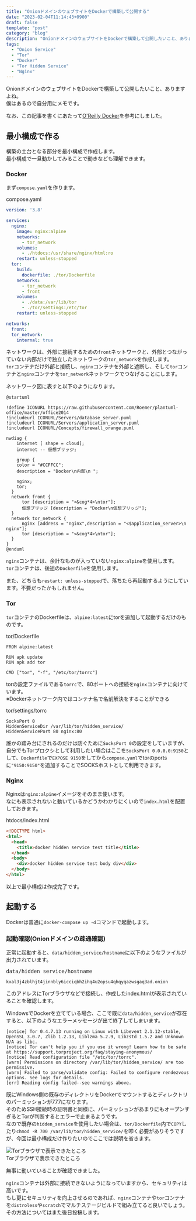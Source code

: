 ```yaml
---
title: "OnionドメインのウェブサイトをDockerで構築して公開する"
date: "2023-02-04T11:14:43+0900"
draft: false
template: "post"
category: "blog"
description: "OnionドメインのウェブサイトをDockerで構築して公開したいこと、ありますよね。僕はあるので自分用にメモです。"
tags:
  - "Onion Service"
  - "Tor"
  - "Docker"
  - "Tor Hidden Service"
  - "Nginx"
---
```


OnionドメインのウェブサイトをDockerで構築して公開したいこと、ありますよね。  
僕はあるので自分用にメモです。

なお、この記事を書くにあたって<a target="_blank" href="https://www.amazon.co.jp/dp/4873117763?&linkCode=ll1&tag=nishidemasami-22&linkId=7b0a0e16eab9786a7b21bcf0d7c4e768&language=ja_JP&ref_=as_li_ss_tl" rel="noreferrer" >O'Reilly Docker</a>を参考にしました。

## 最小構成で作る

構築の土台となる部分を最小構成で作成します。  
最小構成で一旦動かしてみることで動きなども理解できます。

### Docker

まず`compose.yaml`を作ります。

<div class="preshiki">compose.yaml</div>

```yaml
version: '3.8'

services:
  nginx:
    image: nginx:alpine
    networks:
      - tor_network
    volumes:
      - ./htdocs:/usr/share/nginx/html:ro
    restart: unless-stopped
  tor:
    build:
      dockerfile: ./tor/Dockerfile
    networks:
      - tor_network
      - front
    volumes:
      - ./data:/var/lib/tor
      - ./tor/settings:/etc/tor
    restart: unless-stopped

networks:
  front:
  tor_network:
    internal: true
```

ネットワークは、外部に接続するための`front`ネットワークと、外部とつながっていない内部だけで独立したネットワークの`tor_network`を作成します。  
`tor`コンテナだけ外部と接続し、`nginx`コンテナを外部と遮断し、そして`tor`コンテナと`nginx`コンテナを`tor_network`ネットワークでつなげることにします。  

ネットワーク図に表すと以下のようになります。

```plantuml
@startuml

!define ICONURL https://raw.githubusercontent.com/Roemer/plantuml-office/master/office2014
!includeurl ICONURL/Servers/database_server.puml
!includeurl ICONURL/Servers/application_server.puml
!includeurl ICONURL/Concepts/firewall_orange.puml

nwdiag {
	internet [ shape = cloud];
	internet -- 仮想ブリッジ;

	group {
    color = "#CCFFCC";
    description = "Docker\n内部\n ";

    nginx;
    tor;
  }
  network front {
      tor [description = "<&cog*4>\ntor"];
      仮想ブリッジ [description = "Docker\n仮想ブリッジ"];
  }
  network tor_network {
      nginx [address = "nginx",description = "<$application_server>\n nginx"];
      tor [description = "<&cog*4>\ntor"];
  }
}
@enduml
```

`nginx`コンテナは、余計なものが入っていない`nginx:alpine`を使用します。  
`tor`コンテナは、後述の`Dockerfile`を使用します。  

また、どちらも`restart: unless-stopped`で、落ちたら再起動するようにしています。不要だったかもしれません。

### Tor

`tor`コンテナのDockerfileは、`alpine:latest`にtorを追加して起動するだけのものです。

<div class="preshiki">tor/Dockerfile</div>

```text
FROM alpine:latest

RUN apk update
RUN apk add tor

CMD ["tor", "-f", "/etc/tor/torrc"]
```

torの設定ファイルである`torrc`で、80ポートへの接続を`nginx`コンテナに向けています。  
※Dockerネットワーク内ではコンテナ名で名前解決をすることができる

<div class="preshiki">tor/settings/torrc</div>

```text
SocksPort 0
HiddenServiceDir /var/lib/tor/hidden_service/
HiddenServicePort 80 nginx:80
```

誰かの踏み台にされるのだけは防ぐために`SocksPort 0`の設定をしていますが、自分でもTorプロクシとして利用したい場合はここを`SocksPort 0.0.0.0:9150`として、`Dockerfile`で`EXPOSE 9150`をしてから`compose.yaml`でtorのportsに`"9150:9150"`を追加することでSOCKSホストとして利用できます。

### Nginx

Nginxは`nginx:alpine`イメージをそのまま使います。  
なにも表示されないと動いているかどうかわかりにくいので`index.html`を配置しておきます。

<div class="preshiki">htdocs/index.html</div>

```html
<!DOCTYPE html>
<html>
  <head>
    <title>docker hidden service test title</title>
  </head>
  <body>
    <div>docker hidden service test body div</div>
  </body>
</html>
```

以上で最小構成は作成完了です。

## 起動する

Dockerは普通に`docker-compose up -d`コマンドで起動します。

### 起動確認(Onionドメインの疎通確認)

正常に起動すると、`data/hidden_service/hostname`に以下のようなファイルが出力されています。

<pre class="preshiki">data/hidden_service/hostname</pre>

```text
kxal3j4zblhjt4jinnbly6icciqbh2ihq4u2opsu4qhqyqazwsgaq3ad.onion
```

このアドレスにTorブラウザなどで接続し、作成したindex.htmlが表示されていることを確認します。

<div class="note alert">

<i class="fontawesome fa fa-times-circle" style="color:#d60a34;font-size:20px;" aria-hidden="true"></i> WindowsでDockerを立てている場合、ここで既に`data/hidden_service`が存在すると、以下のようなエラーメッセージが出て終了してしまいます。

```text example-bad
[notice] Tor 0.4.7.13 running on Linux with Libevent 2.1.12-stable, OpenSSL 3.0.7, Zlib 1.2.13, Liblzma 5.2.9, Libzstd 1.5.2 and Unknown N/A as libc.
[notice] Tor can't help you if you use it wrong! Learn how to be safe at https://support.torproject.org/faq/staying-anonymous/
[notice] Read configuration file "/etc/tor/torrc".
[warn] Permissions on directory /var/lib/tor/hidden_service/ are too permissive.
[warn] Failed to parse/validate config: Failed to configure rendezvous options. See logs for details.
[err] Reading config failed--see warnings above.
```

既にWindows側の既存のディレクトリをDockerでマウントするとディレクトリのパーミッションが777になります。  
そのためSSH接続時の証明書と同様に、パーミッションがあまりにもオープンすぎるとTorが判断するとエラーで止まるようです。  
なので既存の`hidden_service`を使用したい場合は、`tor/Dockerfile`内で`COPY`したり`chmod -R 700 /var/lib/tor/hidden_service/`を叩く必要がありそうですが、今回は最小構成だけ作りたいのでここでは説明を省きます。

</div>

<div><img srcset="/assets/images/tor-browser-preview.webp" alt="Torブラウザで表示できたところ"/><div class="photo-space-detail">Torブラウザで表示できたところ</div></div>

無事に動いていることが確認できました。

`nginx`コンテナは外部に接続できないようになっていますから、セキュリティは高いです。  
もし更にセキュリティを向上させるのであれば、`nginx`コンテナや`tor`コンテナを`distroless`や`scratch`でマルチステージビルドで組み立てると良いでしょう。その方法についてはまた後日投稿します。

